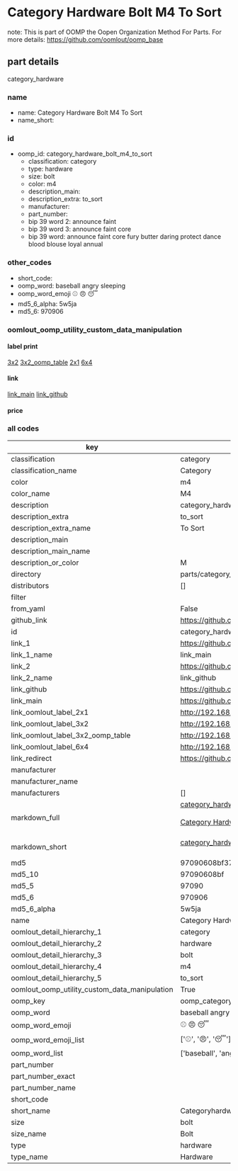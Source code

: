 # Category Hardware Bolt M4 To Sort  

note: This is part of OOMP the Oopen Organization Method For Parts. For more details: https://github.com/oomlout/oomp_base

##  part details
  



category_hardware



### name
* name: Category Hardware Bolt M4 To Sort
* name_short: 
### id
* oomp_id: category_hardware_bolt_m4_to_sort
  * classification: category
  * type: hardware
  * size: bolt
  * color: m4
  * description_main: 
  * description_extra: to_sort
  * manufacturer: 
  * part_number: 
  * bip 39 word 2: announce faint
  * bip 39 word 3: announce faint core
  * bip 39 word: announce faint core fury butter daring protect dance blood blouse loyal annual

### other_codes
* short_code: 
* oomp_word: baseball angry sleeping
* oomp_word_emoji :baseball: :angry: :sleeping:
* md5_6_alpha: 5w5ja
* md5_6: 970906






### oomlout_oomp_utility_custom_data_manipulation
#### label print
[3x2](http://192.168.1.245:1112/?label=oomp%205w5ja)
[3x2_oomp_table](http://192.168.1.108:1112/?label=oomp%205w5ja)
[2x1](http://192.168.1.242:1112/?label=oomp%205w5ja)
[6x4](http://192.168.1.55:1112/?label=oomp%205w5ja)    

#### link

[link_main](https://github.com/oomlout/oomlout_oomp_version_1_messy/tree/main/parts/category_hardware_bolt_m4_to_sort) [link_github](https://github.com/oomlout/oomlout_oomp_version_1_messy/tree/main/parts/category_hardware_bolt_m4_to_sort)                             

#### price







### all codes 
| key | value |  
| --- | --- |  
| classification | category |  
| classification_name | Category |  
| color | m4 |  
| color_name | M4 |  
| description | category_hardware |  
| description_extra | to_sort |  
| description_extra_name | To Sort |  
| description_main |  |  
| description_main_name |  |  
| description_or_color | M  |  
| directory | parts/category_hardware_bolt_m4_to_sort |  
| distributors | [] |  
| filter |  |  
| from_yaml | False |  
| github_link | https://github.com/oomlout/oomlout_oomp_part_src/tree/main/parts/category_hardware_bolt_m4_to_sort |  
| id | category_hardware_bolt_m4_to_sort |  
| link_1 | https://github.com/oomlout/oomlout_oomp_version_1_messy/tree/main/parts/category_hardware_bolt_m4_to_sort |  
| link_1_name | link_main |  
| link_2 | https://github.com/oomlout/oomlout_oomp_version_1_messy/tree/main/parts/category_hardware_bolt_m4_to_sort |  
| link_2_name | link_github |  
| link_github | https://github.com/oomlout/oomlout_oomp_version_1_messy/tree/main/parts/category_hardware_bolt_m4_to_sort |  
| link_main | https://github.com/oomlout/oomlout_oomp_version_1_messy/tree/main/parts/category_hardware_bolt_m4_to_sort |  
| link_oomlout_label_2x1 | http://192.168.1.242:1112/?label=oomp%205w5ja |  
| link_oomlout_label_3x2 | http://192.168.1.245:1112/?label=oomp%205w5ja |  
| link_oomlout_label_3x2_oomp_table | http://192.168.1.108:1112/?label=oomp%205w5ja |  
| link_oomlout_label_6x4 | http://192.168.1.55:1112/?label=oomp%205w5ja |  
| link_redirect | https://github.com/oomlout/oomlout_oomp_version_1_messy/tree/main/parts/category_hardware_bolt_m4_to_sort |  
| manufacturer |  |  
| manufacturer_name |  |  
| manufacturers | [] |  
| markdown_full | [category_hardware_bolt_m4_to_sort](none)<br>[](none)<br>[Category Hardware Bolt M4 To Sort](none)<br><br> |  
| markdown_short | [category_hardware_bolt_m4_to_sort](none)<br><br> |  
| md5 | 97090608bf375594de0fa5e66094784a |  
| md5_10 | 97090608bf |  
| md5_5 | 97090 |  
| md5_6 | 970906 |  
| md5_6_alpha | 5w5ja |  
| name | Category Hardware Bolt M4 To Sort |  
| oomlout_detail_hierarchy_1 | category |  
| oomlout_detail_hierarchy_2 | hardware |  
| oomlout_detail_hierarchy_3 | bolt |  
| oomlout_detail_hierarchy_4 | m4 |  
| oomlout_detail_hierarchy_5 | to_sort |  
| oomlout_oomp_utility_custom_data_manipulation | True |  
| oomp_key | oomp_category_hardware_bolt_m4_to_sort |  
| oomp_word | baseball angry sleeping |  
| oomp_word_emoji | :baseball: :angry: :sleeping: |  
| oomp_word_emoji_list | [':baseball:', ':angry:', ':sleeping:'] |  
| oomp_word_list | ['baseball', 'angry', 'sleeping'] |  
| part_number |  |  
| part_number_exact |  |  
| part_number_name |  |  
| short_code |  |  
| short_name | Categoryhardware |  
| size | bolt |  
| size_name | Bolt |  
| type | hardware |  
| type_name | Hardware |  
